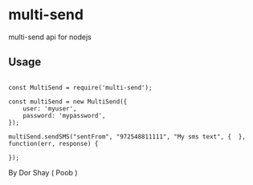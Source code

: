 # multi-send
multi-send api for nodejs

## Usage
```

const MultiSend = require('multi-send');

const multiSend = new MultiSend({
    user: 'myuser',
    password: 'mypassword',
});

multiSend.sendSMS("sentFrom", "972548811111", "My sms text", {  }, function(err, response) {

});

```

By Dor Shay ( Poob )